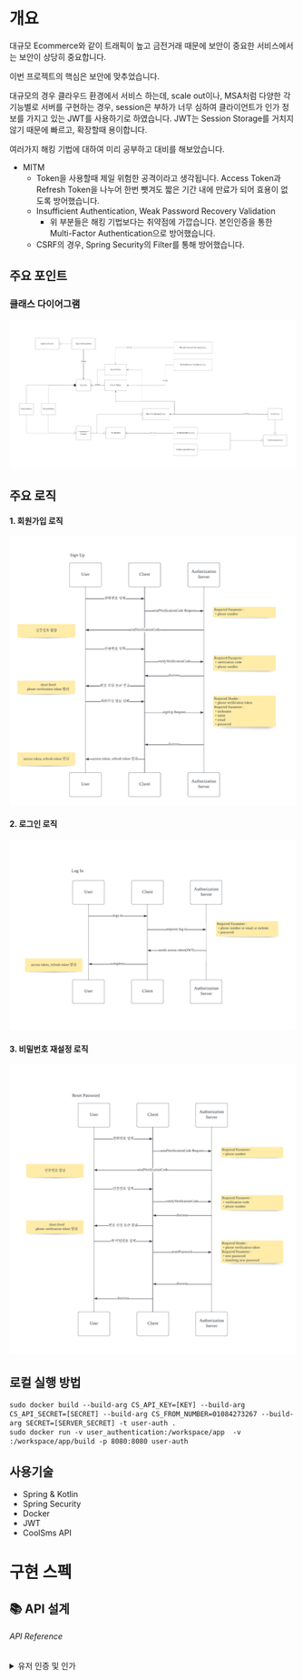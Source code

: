 # 개요
대규모 Ecommerce와 같이 트래픽이 높고 금전거래 때문에 보안이 중요한 서비스에서는 보안이 상당히 중요합니다.

이번 프로젝트의 핵심은 보안에 맞추었습니다.

대규모의 경우 클라우드 환경에서 서비스 하는데, scale out이나, MSA처럼 다양한 각 기능별로 서버를 구현하는 경우, session은 부하가 너무 심하여 클라이언트가 인가 정보를 가지고 있는 JWT를 사용하기로 하였습니다.
JWT는 Session Storage를 거치지 않기 때문에 빠르고, 확장할때 용이합니다.

여러가지 해킹 기법에 대하여 미리 공부하고 대비를 해보았습니다.
* MITM 
  * Token을 사용할때 제일 위험한 공격이라고 생각됩니다. Access Token과 Refresh Token을 나누어 한번 뺏겨도 짧은 기간 내에 만료가 되어 효용이 없도록 방어했습니다.
  * Insufficient Authentication, Weak Password Recovery Validation
    * 위 부분들은 해킹 기법보다는 취약점에 가깝습니다. 본인인증을 통한 Multi-Factor Authentication으로 방어했습니다.
  * CSRF의 경우, Spring Security의 Filter를 통해 방어했습니다.


## 주요 포인트
### 클래스 다이어그램
![image info](./images/class-diagram.png)

## 주요 로직
#### 1. 회원가입 로직
![image info](./images/sign-up.png)

#### 2. 로그인 로직
![image info](./images/log-in.png)

#### 3. 비밀번호 재설정 로직
![image info](./images/reset-password.png)

## 로컬 실행 방법

```shell
sudo docker build --build-arg CS_API_KEY=[KEY] --build-arg CS_API_SECRET=[SECRET] --build-arg CS_FROM_NUMBER=01084273267 --build-arg SECRET=[SERVER_SECRET] -t user-auth .
sudo docker run -v user_authentication:/workspace/app  -v :/workspace/app/build -p 8080:8080 user-auth
```

## 사용기술
* Spring & Kotlin
* Spring Security
* Docker
* JWT
* CoolSms API

# 구현 스펙
## 📚 API 설계

###### API Reference

<details markdown="1">
<summary>유저 인증 및 인가</summary>

<details markdown="1" style="margin-left:14px">
<summary>/verifications</summary>

**전화 본인 인증코드 발송**
----
요청 받은 정보를 토대로 Multi-factor authentication 인증 세션을 생성하여
인증 코드를 보냅니다.

* **URL**

  /verifications/phones

* **Method:**

  `POST`

* **Request Body**

  **Required:**

  * `countryCode=[String] - 전화번호의 국가 코드 (예 : 82)`  
  * `phoneNumber=[String] - 국가 코드를 제외한 전화번호 (예 : 1012341234 )`

* **Response**

  **Required:**

  * `status=[String] - 요청 처리 후 상태 코드`  
  * `message=[String] - 요청 처리 후 상태 메시지`

* **Success Response:**
```
HTTP/1.1 200 Created
Content-type: application/json;charset=UTF-8
{
    "status": "OK",
    "message": "Successfully sent verification code to request phone number",
    "data": null
}
```

**본인 인증**
----

* **URL**

  /verifications/phones/verify

* **Method:**

  `DELETE`

* **Request Body**

  **Required:**

  * `countryCode=[String] - 전화번호의 국가 코드 (예 : 82)`  
  * `phoneNumber=[String] - 국가 코드를 제외한 전화번호 (예 : 1012341234 )`
  * `verificationCode=[String] - 6자리 인증 코드 (예 : 1012341234 )`

* **Response**

  **Required:**

  * `status=[String] - 요청 처리 후 상태 코드`  
  * `message=[String] - 요청 처리 후 상태 메시지`
  * `data=[String] - 인증한 전화번호로 생성한 JWT 토큰. 회원가입이나 비밀번호 재설정 시 해당 값을 보내야지만 동작 수행 가능`

* **Success Response:**
```
HTTP/1.1 200 Ok
Content-type: application/json;charset=UTF-8
{
    "status": "OK",
    "message": "Successfully verified the phone number",
    "data": "TOKEN"
}
```

</details>

<details markdown="1" style="margin-left:14px">
<summary>/users</summary>

**유저 정보 조회**
----
유저가 본인의 정보를 열람합니다.

* **URL**

  /users/mine

* **Method:**

  `GET`

* **Headers:**
  `Authorization=[String] - Bearer 로 시작하는 access token. 해당 정보가 있어야 본인 정보를 열람할 수 있음.`

* **Response**

  **Required:**  
  * `status=[String] - 요청 처리 후 상태 코드`  
  * `message=[String] - 요청 처리 후 상태 메시지`
  * `data=[Map<String, Any>] - 인증한 전화번호로 생성한 JWT 토큰. 회원가입이나 비밀번호 재설정 시 해당 값을 보내야지만 동작 수행 가능`
  * `email=[String] - 유저의 이메일`
  * `phonenumber=[String] - 유저의 전화번호`
  * `name=[String] - 유저의 이름`
  * `nicknm=[String] - 유저의 닉네임`

* **Success Response:**
```
HTTP/1.1 200 OK
Content-type: application/json;charset=UTF-8
{
    "status": "OK",
    "message": "Successfully found user",
    "data": {
        "name": "Sam",
        "id": "USER_0",
        "email": {
            "emailAddress": "organicyellow0608@gmail.com",
            "destination": "organicyellow0608@gmail.com"
        },
        "phoneNumber": {
            "phoneNumber": "821084273267",
            "destination": "821084273267"
        },
        "nicknm": "Sam"
    }
}
```

**유저 회원 가입**
----
전화번호로 인증된 유저가 회원가입을 할 수 있습니다. 

* **URL**

  /users

* **Method:**

  `POST`

* **Headers:**
  `Authorization=[String] - Bearer 로 시작하는 JWT token. 전화번호 정보를 포함하여 인증 받은 유저가 회원가입을 하고 있는지 검사함`

* **Request Body**

  **Required**
  * `nickname=[String] - 유저 닉네임`
  * `name=[String] - 유저 이름`
  * `email=[String] - 유저 닉네임`
  * `password=[String] - 유저 비밀번호`

* **Response**

  **Required:**  
  * `status=[String] - 요청 처리 후 상태 코드`  
  * `message=[String] - 요청 처리 후 상태 메시지`
  * `data=[Map<String, Any>] - 인증한 전화번호로 생성한 JWT 토큰. 회원가입이나 비밀번호 재설정 시 해당 값을 보내야지만 동작 수행 가능`
    * `email=[String] - 유저의 이메일`
    * `phonenumber=[String] - 유저의 전화번호`
    * `name=[String] - 유저의 이름`
    * `nicknm=[String] - 유저의 닉네임`
    * `password=[String] - 유저의 암호화된 비밀번호`

* **Success Response:**
```
HTTP/1.1 200 OK
Content-type: application/json;charset=UTF-8
{
    "status": "OK",
    "message": "Successfully found user",
    "data": {
        "name": "Sam",
        "id": "USER_0",
        "email": {
            "emailAddress": "organicyellow0608@gmail.com",
            "destination": "organicyellow0608@gmail.com"
        },
        "phoneNumber": {
            "phoneNumber": "821084273267",
            "destination": "821084273267"
        },
        "nicknm": "Sam"
    }
}
```

**유저 로그인**
----
DB에 저장된 유저가 로그인합니다.

* **URL**

  /users/log-in

* **Method:**

  `POST`

* **Request Body** 
  
  **Required:**
  * `uername=[String] - 유저 식별자(닉네임, 이메일, 전화번호 3개 중 하나로 제공되면 됨)`
  * `password=[String] - 유저 비밀번호`

* **Response**

  **Required:**
  * `accessToken=[String] - 유저의 access token`
  * `refreshToken=[String] - 유저의 refresh token`

* **Success Response:**
```
HTTP/1.1 200 OK
Content-type: application/json;charset=UTF-8
{
    "accessToken": "",
    "refreshToken": ""
}
```

**비밀번호 재설정**
----
유저가 로그인 되어있지 않은 상태에서 본인 인증 후 비밀번호를 재설정할 수 있는 API입니다.

* **URL**

  /users/reset-password

* **Method:**

  `PUT`

* **Headers:**
  `Authorization=[String] - Bearer 로 시작하는 JWT token. 전화번호 정보를 포함하여 인증 받은 유저가 회원가입을 하고 있는지 검사함`
* **Request Body**

  **Required:**
  * `password=[String] - 새 비밀번호`
  * `newPssword=[String] - 새 비밀번호와 일치하는 비밀번호`

* **Response**

  **Required:**
  * `accessToken=[String] - 유저의 access token`
  * `refreshToken=[String] - 유저의 refresh token`

* **Success Response:**
```
HTTP/1.1 200 OK
Content-type: application/json;charset=UTF-8
{
    "status": "OK",
    "message": "Successfully reset password",
    "data": null
}
```

**토큰 갱신**
----
유저의 Access Token이 만료되었을때 Refresh Token을 이용해서 갱신할 수 있는 API입니다.

* **URL**

  /users/refresh-token

* **Method:**

  `GET`

* **Headers:**
  `Authorization=[String] - Bearer 로 시작하는 Refresh token.`

* **Response**

  **Required:**
  * `accessToken=[String] - 유저의 갱신된 access token`

* **Success Response:**
```
HTTP/1.1 200 OK
Content-type: application/json;charset=UTF-8
{
    "status": "OK",
    "message": "Successfully reset password",
    "data": {
        "accessToken": ""
    }
}
```
